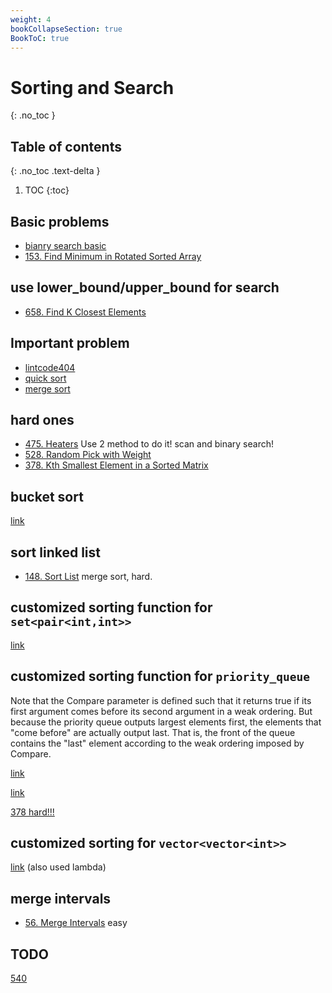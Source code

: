 ```yaml
---
weight: 4
bookCollapseSection: true
BookToC: true
---
```

#  Sorting and Search
{: .no_toc }

## Table of contents
{: .no_toc .text-delta }

1. TOC
{:toc}

## Basic problems
- [bianry search basic](704)
- [153. Find Minimum in Rotated Sorted Array](153)

## use lower_bound/upper_bound for search
- [658. Find K Closest Elements](658)

## Important problem
- [lintcode404](lintcode404)
- [quick sort](quick_sort)
- [merge sort](merge_sort)

## hard ones
- [475. Heaters](475)  Use 2 method to do it! scan and binary search!
- [528. Random Pick with Weight](528)
- [378. Kth Smallest Element in a Sorted Matrix](378)

## bucket sort
[link](347)

## sort linked list
- [148. Sort List](148) merge sort, hard.

## customized sorting function for `set<pair<int,int>>`
[link](451)

## customized sorting function for `priority_queue`
Note that the Compare parameter is defined such that it
returns true if its first argument comes before its second 
argument in a weak ordering. But because the priority queue 
outputs largest elements first, the elements that
"come before" are actually output last. That is, the front 
of the queue contains the "last" element according to the 
weak ordering imposed by Compare.

[link](692)

[link](23)

[378 hard!!!](378)

## customized sorting for `vector<vector<int>>`

[link](973) (also used lambda)

## merge intervals
- [56. Merge Intervals](docs/56) easy


## TODO
[540](540)